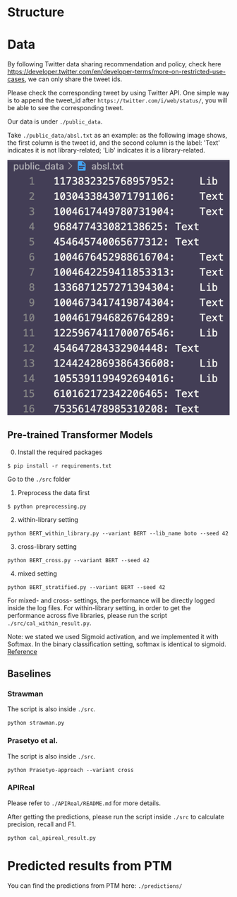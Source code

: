 # Structure
# Data
By following Twitter data sharing recommendation and policy, check here https://developer.twitter.com/en/developer-terms/more-on-restricted-use-cases, we can only share the tweet ids.

Please check the corresponding tweet by using Twitter API. One simple way is to append the tweet_id after `https://twitter.com/i/web/status/`, you will be able to see the corresponding tweet.

Our data is under `./public_data`.

Take `./public_data/absl.txt` as an example: as the following image shows, the first column is the tweet id, and the second column is the label: 'Text' indicates it is not library-related; 'Lib' indicates it is a library-related.

![image](./public_data/example.png) 


## Pre-trained Transformer Models
0. Install the required packages
```
$ pip install -r requirements.txt
```
Go to the `./src` folder

1. Preprocess the data first
```
$ python preprocessing.py
```

2. within-library setting
```
python BERT_within_library.py --variant BERT --lib_name boto --seed 42
```

3. cross-library setting
```
python BERT_cross.py --variant BERT --seed 42
```

4. mixed setting
```
python BERT_stratified.py --variant BERT --seed 42
```

For mixed- and cross- settings, the performance will be directly logged inside the log files. For within-library setting, in order to get the performance across five libraries, please run the script `./src/cal_within_result.py`.

Note: we stated we used Sigmoid activation, and we implemented it with Softmax. In the binary classification setting, softmax is identical to sigmoid. [Reference](https://web.stanford.edu/~nanbhas/blog/sigmoid-softmax/#convergence)

## Baselines
### Strawman
The script is also inside `./src`.

```
python strawman.py
```

### Prasetyo et al.
The script is also inside `./src`.

```
python Prasetyo-approach --variant cross
```

### APIReal
Please refer to `./APIReal/README.md` for more details.

After getting the predictions, please run the script inside `./src` to calculate precision, recall and F1.

```
python cal_apireal_result.py
```

# Predicted results from PTM
You can find the predictions from PTM here: `./predictions/`
